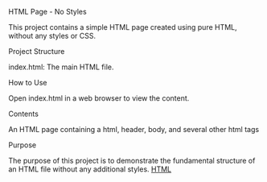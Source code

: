 HTML Page - No Styles

This project contains a simple HTML page created using pure HTML, without any styles or CSS.

Project Structure

index.html: The main HTML file.

How to Use

Open index.html in a web browser to view the content.

Contents

An HTML page containing a html, header, body, and several other html tags

Purpose

The purpose of this project is to demonstrate the fundamental structure of an HTML file without any additional styles.
<a href="./html.png">HTML</a>
